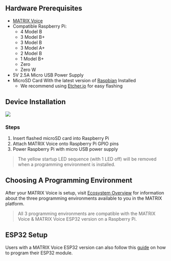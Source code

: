 ## Hardware Prerequisites
* <a href="https://www.matrix.one/products/voice" target="_blank">MATRIX Voice</a>
* Compatible Raspberry Pi:
    * 4 Model B
    * 3 Model B+
    * 3 Model B
    * 3 Model A+
    * 2 Model B
    * 1 Model B+
    * Zero
    * Zero W
* 5V 2.5A Micro USB Power Supply
* MicroSD Card With the latest version of <a href="https://www.raspberrypi.org/downloads/raspbian/" target="_blank">Raspbian</a> Installed
    * We recommend using <a href="https://etcher.io/" target="_blank">Etcher.io</a> for easy flashing

## Device Installation
![](./img/m-3.gif)
<h3 style="padding-top:0;">Steps</h3>

1. Insert flashed microSD card into Raspberry Pi
2. Attach MATRIX Voice onto Raspberry Pi GPIO pins
3. Power Raspberry Pi with micro USB power supply

> The yellow startup LED sequence (with 1 LED off) will be removed when a programming environment is installed.

## Choosing A Programming Environment
After your MATRIX Voice is setup, visit [Ecosystem Overview](/#programming-layers) for information about the three programming environments available to you in the MATRIX platform.

> All 3 programming environments are compatible with the MATRIX Voice & MATRIX Voice ESP32 version on a Raspberry Pi.  

## ESP32 Setup
Users with a MATRIX Voice ESP32 version can also follow this [guide](/matrix-voice/esp32) on how to program their ESP32 module.
